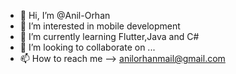 - 👋 Hi, I’m @Anil-Orhan
- 👀 I’m interested in mobile development
- 🌱 I’m currently learning Flutter,Java and C# 
- 💞️ I’m looking to collaborate on ...
- 📫 How to reach me --> anilorhanmail@gmail.com

<!---
Anil-Orhan/Anil-Orhan is a ✨ special ✨ repository because its `README.md` (this file) appears on your GitHub profile.
You can click the Preview link to take a look at your changes.
--->
